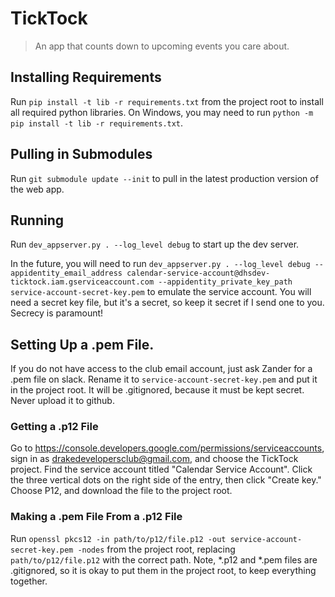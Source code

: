 # TickTock

> An app that counts down to upcoming events you care about.

## Installing Requirements
Run `pip install -t lib -r requirements.txt` from the project root to install
all required python libraries.  On Windows, you may need to run
`python -m pip install -t lib -r requirements.txt`.

## Pulling in Submodules
Run `git submodule update --init` to pull in the latest production version of
the web app.

## Running
Run `dev_appserver.py . --log_level debug` to start up the dev server.

In the future, you will need to run
`dev_appserver.py . --log_level debug --appidentity_email_address calendar-service-account@dhsdev-ticktock.iam.gserviceaccount.com --appidentity_private_key_path service-account-secret-key.pem`
to emulate the service account.  You will need a secret key file, but it's a
secret, so keep it secret if I send one to you.  Secrecy is paramount!

## Setting Up a .pem File.
If you do not have access to the club email account, just ask Zander for a
.pem file on slack.  Rename it to `service-account-secret-key.pem` and put it
in the project root.  It will be .gitignored, because it must be kept secret.
Never upload it to github.

### Getting a .p12 File
Go to <https://console.developers.google.com/permissions/serviceaccounts>,
sign in as <drakedevelopersclub@gmail.com>, and choose the TickTock project.
Find the service account titled "Calendar Service Account".  Click the three
vertical dots on the right side of the entry, then click "Create key."  Choose
P12, and download the file to the project root.

### Making a .pem File From a .p12 File
Run
`openssl pkcs12 -in path/to/p12/file.p12 -out service-account-secret-key.pem -nodes`
from the project root, replacing `path/to/p12/file.p12` with the correct path.
Note, \*.p12 and \*.pem files are .gitignored, so it is okay to put them in the
project root, to keep everything together.

